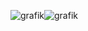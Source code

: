 ![grafik](https://github.com/BlockH/Test/assets/140396371/dcdf60b9-9968-4aba-99ff-fb9cce32e867)![grafik](https://github.com/BlockH/Test/assets/140396371/1ac1b5fd-d8ad-4e63-a0fb-40f32609ccff)
